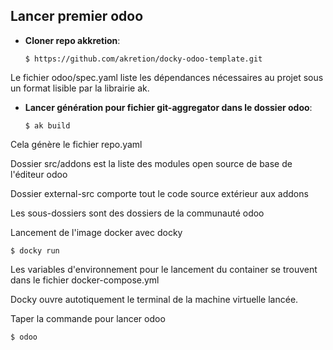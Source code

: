 ## Lancer premier odoo

* **Cloner repo akkretion**:

  ```
  $ https://github.com/akretion/docky-odoo-template.git
  ```

Le fichier odoo/spec.yaml liste les dépendances nécessaires au projet sous un format lisible par la librairie ak.

* **Lancer génération pour fichier git-aggregator dans le dossier odoo**:

  ```
  $ ak build
  ```

Cela génère le fichier repo.yaml

Dossier src/addons est la liste des modules open source de base de l'éditeur odoo

Dossier external-src comporte tout le code source extérieur aux addons

Les sous-dossiers sont des dossiers de la communauté odoo

Lancement de l'image docker avec docky

  ```
  $ docky run
  ```
Les variables d'environnement pour le lancement du container se trouvent dans le fichier docker-compose.yml

Docky ouvre autotiquement le terminal de la machine virtuelle lancée.

Taper la commande pour lancer odoo

  ```
  $ odoo
  ```
